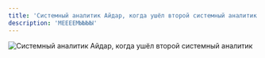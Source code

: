 ```yaml
---
title: 'Системный аналитик Айдар, когда ушёл второй системный аналитик'
description: 'МЕЕЕЕМЫЫЫЫ'
---
```


![Системный аналитик Айдар, когда ушёл второй системный аналитик](@assets/memes/when_vlad_gone.png)
